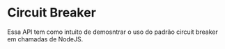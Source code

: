 # **Circuit Breaker**

Essa API tem como intuito de demosntrar o uso do padrão circuit breaker em chamadas de NodeJS.
